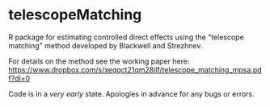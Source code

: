 # telescopeMatching

R package for estimating controlled direct effects using the "telescope matching" method developed by Blackwell and Strezhnev.

For details on the method see the working paper here:
https://www.dropbox.com/s/xeqqct21qm28ilf/telescope_matching_mpsa.pdf?dl=0

Code is in a *very early* state. Apologies in advance for any bugs or errors.

